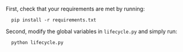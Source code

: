 First, check that your requirements are met by running:
```
  pip install -r requirements.txt
```
Second, modify the global variables in `lifecycle.py` and simply run:
```
  python lifecycle.py
```
